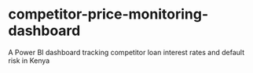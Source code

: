 # competitor-price-monitoring-dashboard
A Power BI dashboard tracking competitor loan interest rates and default risk in Kenya
